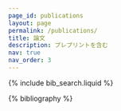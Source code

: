 ```yaml
---
page_id: publications
layout: page
permalink: /publications/
title: 論文
description: プレプリントを含む
nav: true
nav_order: 3
---
```


<!-- _pages/publications.md -->

<!-- Bibsearch Feature -->

{% include bib_search.liquid %}

<div class="publications">

{% bibliography %}

</div>
